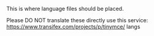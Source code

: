 This is where language files should be placed.

Please DO NOT translate these directly use this service: https://www.transifex.com/projects/p/tinymce/
langs
